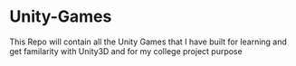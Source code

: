 # Unity-Games
This Repo will contain all the Unity Games that I have built for learning and get familarity with Unity3D and for my college project purpose 
